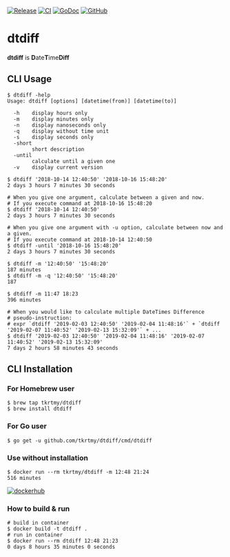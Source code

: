 [![Release](https://img.shields.io/github/release/tkrtmy/dtdiff.svg)](https://github.com/tkrtmy/dtdiff/releases)
[![CI](https://github.com/tkrtmy/dtdiff/actions/workflows/ci.yml/badge.svg)](https://github.com/tkrtmy/dtdiff/actions/workflows/ci.yml)
[![GoDoc](https://pkg.go.dev/badge/github.com/tkrtmy/dtdiff)](https://pkg.go.dev/github.com/tkrtmy/dtdiff)
[![GitHub](https://img.shields.io/github/license/mashape/apistatus.svg?style=plastic)][license]

[license]: https://github.com/tkrtmy/dtdiff/blob/master/LICENCE

# dtdiff
**dtdiff** is **D**ate**T**ime**Diff**

## CLI Usage

```shell
$ dtdiff -help
Usage: dtdiff [options] [datetime(from)] [datetime(to)]

  -h    display hours only
  -m    display minutes only
  -n    display nanoseconds only
  -q    display without time unit
  -s    display seconds only
  -short
        short description
  -until
        calculate until a given one
  -v    display current version

$ dtdiff '2018-10-14 12:40:50' '2018-10-16 15:48:20'
2 days 3 hours 7 minutes 30 seconds

# When you give one argument, calculate between a given and now.
# If you execute command at 2018-10-16 15:48:20
$ dtdiff '2018-10-14 12:40:50'
2 days 3 hours 7 minutes 30 seconds

# When you give one argument with -u option, calculate between now and a given.
# If you execute command at 2018-10-14 12:40:50
$ dtdiff -until '2018-10-16 15:48:20'
2 days 3 hours 7 minutes 30 seconds

$ dtdiff -m '12:40:50' '15:48:20'
187 minutes
$ dtdiff -m -q '12:40:50' '15:48:20'
187

$ dtdiff -m 11:47 18:23
396 minutes

# When you would like to calculate multiple DateTimes Difference
# pseudo-instruction:
# expr `dtdiff '2019-02-03 12:40:50' '2019-02-04 11:48:16'` + `dtdiff '2019-02-07 11:40:52' '2019-02-13 15:32:09'` + ...
$ dtdiff '2019-02-03 12:40:50' '2019-02-04 11:48:16' '2019-02-07 11:40:52' '2019-02-13 15:32:09'
7 days 2 hours 58 minutes 43 seconds
```

## CLI Installation

### For Homebrew user

```shell
$ brew tap tkrtmy/dtdiff
$ brew install dtdiff
```

### For Go user
```shell
$ go get -u github.com/tkrtmy/dtdiff/cmd/dtdiff
```

### Use without installation

```shell
$ docker run --rm tkrtmy/dtdiff -m 12:48 21:24
516 minutes
```
[![dockerhub](http://dockeri.co/image/tkrtmy/dtdiff)](https://hub.docker.com/r/tkrtmy/dtdiff/)

### How to build & run

```shell
# build in container
$ docker build -t dtdiff .
# run in container
$ docker run --rm dtdiff 12:48 21:23
0 days 8 hours 35 minutes 0 seconds
```
